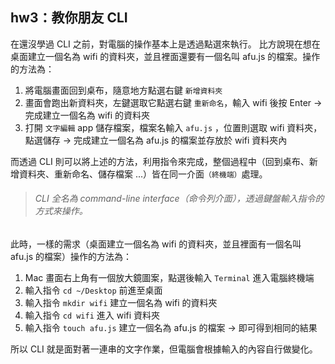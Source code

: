 ## hw3：教你朋友 CLI

在還沒學過 CLI 之前，對電腦的操作基本上是透過點選來執行。
比方說現在想在桌面建立一個名為 wifi 的資料夾，並且裡面還要有一個名叫 afu.js 的檔案。操作的方法為：
1. 將電腦畫面回到桌布，隨意地方點選右鍵 `新增資料夾` 
2. 畫面會跑出新資料夾，左鍵選取它點選右鍵 `重新命名`，輸入 wifi 後按 Enter 
-> 完成建立一個名為 wifi 的資料夾
3. 打開 `文字編輯` app 儲存檔案，檔案名輸入 `afu.js` ，位置則選取 wifi 資料夾，點選儲存
-> 完成建立一個名為 afu.js 的檔案並存放於 wifi 資料夾內

而透過 CLI 則可以將上述的方法，利用指令來完成，整個過程中（回到桌布、新增資料夾、重新命名、儲存檔案 ...）皆在同一介面`（終機端）`處理。
> ###### CLI 全名為 command-line interface（命令列介面），透過鍵盤輸入指令的方式來操作。

此時，一樣的需求（桌面建立一個名為 wifi 的資料夾，並且裡面有一個名叫 afu.js 的檔案）操作的方法為：
1. Mac 畫面右上角有一個放大鏡圖案，點選後輸入 `Terminal` 進入電腦終機端
2. 輸入指令 `cd ~/Desktop` 前進至桌面
3. 輸入指令 `mkdir wifi` 建立一個名為 wifi 的資料夾
4. 輸入指令 `cd wifi` 進入 wifi 資料夾
5. 輸入指令 `touch afu.js` 建立一個名為 afu.js 的檔案
-> 即可得到相同的結果

所以 CLI 就是面對著一連串的文字作業，但電腦會根據輸入的內容自行做變化。